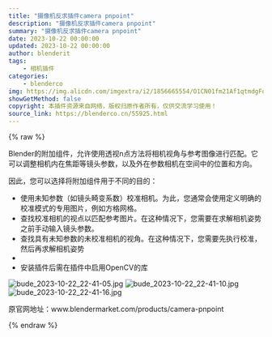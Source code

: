 ```yaml
---
title: "摄像机反求插件camera pnpoint"
description: "摄像机反求插件camera pnpoint"
summary: "摄像机反求插件camera pnpoint"
date: 2023-10-22 00:00:00
updated: 2023-10-22 00:00:00
author: blenderit
tags: 
    - 相机插件
categories:
    - blenderco
img: https://img.alicdn.com/imgextra/i2/1856665554/O1CN01fm21Af1qtmdgFqO9O_!!1856665554.jpg
showGetMethod: false
copyright: 本插件资源来自网络，版权归原作者所有，仅供交流学习使用！
source_link: https://blenderco.cn/55925.html
---
```


{% raw %}
<p dir="auto">Blender的附加组件，允许使用透视n点方法将相机视角与参考图像进行匹配。它可以调整相机内在焦距等镜头参数，以及外在参数相机在空间中的位置和方向。</p><p dir="auto">因此，您可以选择将附加组件用于不同的目的：</p><ul>
<li>使用未知参数（如镜头畸变系数）校准相机。为此，您通常会使用定义明确的校准模式的专用图片，例如方格网格。</li>
<li>查找校准相机的视点以匹配参考图片。在这种情况下，您需要在求解相机姿势之前手动输入镜头参数。</li>
<li>查找具有未知参数的未校准相机的视角。在这种情况下，您需要先执行校准，然后再求解相机姿势</li>
<li>
<li>安装插件后需在插件中启用OpenCV的库 </li>
</ul><p><img src="https://img.alicdn.com/imgextra/i2/1856665554/O1CN01fm21Af1qtmdgFqO9O_!!1856665554.jpg" alt="bude_2023-10-22_22-41-05.jpg"> <img src="https://img.alicdn.com/imgextra/i3/1856665554/O1CN01nHbam91qtmdf6pyW0_!!1856665554.jpg" alt="bude_2023-10-22_22-41-10.jpg"> <img src="https://img.alicdn.com/imgextra/i3/1856665554/O1CN01wm4xOp1qtmdc6RiQ8_!!1856665554.jpg" alt="bude_2023-10-22_22-41-16.jpg"></p><p>原官网地址：www.blendermarket.com/products/camera-pnpoint</p>
<div style="display: none">blenderco</div>
{% endraw %}